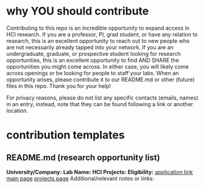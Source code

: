 # why YOU should contribute
Contributing to this repo is an incredible opportunity to expand access in HCI research. If you are a professor, PI, grad student, or have any relation to research, this is an excellent opportunity to reach out to new people who are not necessarily already tapped into your network. If you are an undergraduate, graduate, or prospective student looking for research opportunities, this is an excellent opportunity to find AND SHARE the opportunities you might come across. In either case, you will likely come across openings or be looking for people to staff your labs. When an opportunity arises, please contribute it to our README.md or other (future) files in this repo. Thank you for your help!

For privacy reasons, please do not list any specific contacts (emails, names) in an entry, instead, note that they can be found following a link or another location.


# contribution templates
## README.md (research opportunity list)

**University/Company:**
**Lab Name:**
**HCI Projects:**
**Eligibility:**
[application link]()
[main page]()
[projects page]()
Additional/relevant notes or links:
